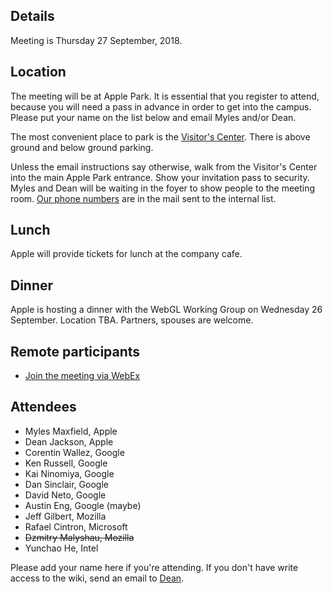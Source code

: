 ## Details

Meeting is Thursday 27 September, 2018.

## Location

The meeting will be at Apple Park. It is essential that you register to attend, because you will need a pass in advance in order to get into the campus. Please put your name on the list below and email Myles and/or Dean.

The most convenient place to park is the [Visitor's Center](https://www.apple.com/retail/appleparkvisitorcenter/). There is above ground and below ground parking.

Unless the email instructions say otherwise, walk from the Visitor's Center into the main Apple Park entrance. Show your invitation pass to security. Myles and Dean will be waiting in the foyer to show people to the meeting room. [Our phone numbers](https://lists.w3.org/Archives/Member/internal-gpu/2018Sep/0006.html) are in the mail sent to the internal list.

## Lunch

Apple will provide tickets for lunch at the company cafe.

## Dinner

Apple is hosting a dinner with the WebGL Working Group on Wednesday 26 September. Location TBA. Partners, spouses are welcome.

## Remote participants

- [Join the meeting via WebEx](https://appleinc.webex.com/meet/mmaxfield)

## Attendees

- Myles Maxfield, Apple
- Dean Jackson, Apple
- Corentin Wallez, Google
- Ken Russell, Google
- Kai Ninomiya, Google
- Dan Sinclair, Google
- David Neto, Google
- Austin Eng, Google (maybe)
- Jeff Gilbert, Mozilla
- Rafael Cintron, Microsoft
- ~~Dzmitry Malyshau, Mozilla~~
- Yunchao He, Intel

Please add your name here if you're attending. If you don't have write access to the wiki, send an email to [Dean](mailto:dino@apple.com).